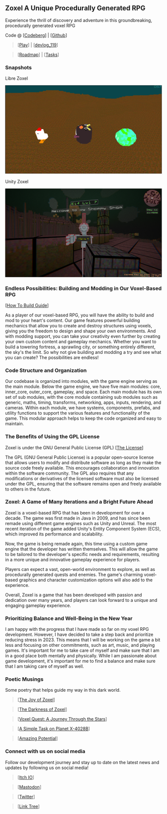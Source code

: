 ## Zoxel A Unique Procedurally Generated RPG

Experience the thrill of discovery and adventure in this groundbreaking, procedurally generated voxel RPG

Code @ [[Codeberg](https://codeberg.org/deus/zoxel)] | [[Github](https://github.com/deus369/zoxel)]

> [[Play](https://deus369.github.io/zoxel-play/)] | [[devlog_119](https://www.youtube.com/watch?v=Yb5DiXVt1k0.mp4)]

> [[Roadmap](documents/roadmap.md)] | [[Tasks](documents/todos/todo-main.md)]

### Snapshots

Libre Zoxel

![Zoxel](/documents/screenshots/screenshot_2022-12-31_15-18-13.png?raw=false "Zoxel")

Unity Zoxel

![Unity Zoxel](/documents/screenshots/zoxel_unity_00.png?raw=false "Old Zoxel")

### Endless Possibilities: Building and Modding in Our Voxel-Based RPG

[[How To Build Guide](documents/howtos/howto-build.md)]

As a player of our voxel-based RPG, you will have the ability to build and mod to your heart's content. Our game features powerful building mechanics that allow you to create and destroy structures using voxels, giving you the freedom to design and shape your own environments. And with modding support, you can take your creativity even further by creating your own custom content and gameplay mechanics. Whether you want to build a towering fortress, a sprawling city, or something entirely different, the sky's the limit. So why not give building and modding a try and see what you can create? The possibilities are endless!

### Code Structure and Organization

Our codebase is organized into modules, with the game engine serving as the main module. Below the game engine, we have five main modules: core, inner_core, outer_core, gameplay, and space. Each main module has its own set of sub modules, with the core module containing sub modules such as generic, maths, timing, transforms, networking, apps, inputs, rendering, and cameras. Within each module, we have systems, components, prefabs, and utility functions to support the various features and functionality of the game. This modular approach helps to keep the code organized and easy to maintain.

### The Benefits of Using the GPL License

Zoxel is under the GNU General Public License (GPL) [[The License](license)]

The GPL (GNU General Public License) is a popular open-source license that allows users to modify and distribute software as long as they make the source code freely available. This encourages collaboration and innovation within the software community. The GPL also requires that any modifications or derivatives of the licensed software must also be licensed under the GPL, ensuring that the software remains open and freely available to others in the future.

### Zoxel: A Game of Many Iterations and a Bright Future Ahead

Zoxel is a voxel-based RPG that has been in development for over a decade. The game was first made in Java in 2009, and has since been remade using different game engines such as Unity and Unreal. The most recent iteration of the game added Unity's Entity Component System (ECS), which improved its performance and scalability.

Now, the game is being remade again, this time using a custom game engine that the developer has written themselves. This will allow the game to be tailored to the developer's specific needs and requirements, resulting in a more unique and innovative gameplay experience for players.

Players can expect a vast, open-world environment to explore, as well as procedurally generated quests and enemies. The game's charming voxel-based graphics and character customization options will also add to the experience.

Overall, Zoxel is a game that has been developed with passion and dedication over many years, and players can look forward to a unique and engaging gameplay experience.

### Prioritizing Balance and Well-Being in the New Year

I am happy with the progress that I have made so far on my voxel RPG development. However, I have decided to take a step back and prioritize reducing stress in 2023. This means that I will be working on the game a bit less and focusing on other commitments, such as art, music, and playing games. It's important for me to take care of myself and make sure that I am in a good place both mentally and physically. While I am passionate about game development, it's important for me to find a balance and make sure that I am taking care of myself as well.

### Poetic Musings

Some poetry that helps guide my way in this dark world.

> [[The Joy of Zoxel](documents/poems/poem_0.md)]

> [[The Darkness of Zoxel](documents/poems/poem_1.md)]

> [[Voxel Quest: A Journey Through the Stars](documents/poems/poem_2.md)]

> [[A Simple Task on Planet X-4028B](documents/poems/poem_3.md)]

> [[Amazing Potential](documents/reviews/review_0.md)]

### Connect with us on social media

Follow our development journey and stay up to date on the latest news and updates by following us on social media!

> [[Itch IO](https://deus0.itch.io/zoxel)]

> [[Mastodon](https://mastodon.gamedev.place/@deus)]

> [[Twitter](https://twitter.com/deusxyz)]

> [[Link Tree](https://linktr.ee/lorddeus)]